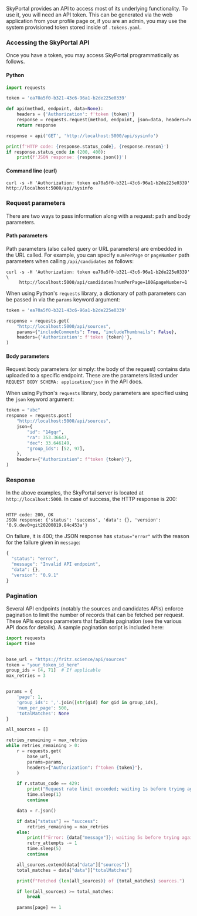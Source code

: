 SkyPortal provides an API to access most of its underlying
functionality. To use it, you will need an API token. This
can be generated via the web application from your profile page or, if
you are an admin, you may use the system provisioned token stored
inside of `.tokens.yaml`.

### Accessing the SkyPortal API

Once you have a token, you may access SkyPortal programmatically as
follows.

#### Python

```python
import requests

token = 'ea70a5f0-b321-43c6-96a1-b2de225e0339'

def api(method, endpoint, data=None):
    headers = {'Authorization': f'token {token}'}
    response = requests.request(method, endpoint, json=data, headers=headers)
    return response

response = api('GET', 'http://localhost:5000/api/sysinfo')

print(f'HTTP code: {response.status_code}, {response.reason}')
if response.status_code in (200, 400):
    print(f'JSON response: {response.json()}')
```

#### Command line (curl)

```shell
curl -s -H 'Authorization: token ea70a5f0-b321-43c6-96a1-b2de225e0339' http://localhost:5000/api/sysinfo
```

### Request parameters

There are two ways to pass information along with a request: path and body parameters.

#### Path parameters

Path parameters (also called query or URL parameters) are embedded in
the URL called. For example, you can specify `numPerPage` or
`pageNumber` path parameters when calling `/api/candidates` as
follows:

```shell
curl -s -H 'Authorization: token ea70a5f0-b321-43c6-96a1-b2de225e0339' \
     http://localhost:5000/api/candidates?numPerPage=100&pageNumber=1
```

When using Python's `requests` library, a dictionary of path
parameters can be passed in via the `params` keyword argument:

```python
token = 'ea70a5f0-b321-43c6-96a1-b2de225e0339'

response = requests.get(
    "http://localhost:5000/api/sources",
    params={"includeComments": True, "includeThumbnails": False},
    headers={'Authorization': f'token {token}'},
)
```

#### Body parameters

Request body parameters (or simply: the body of the request)
contains data uploaded to a specific endpoint. These are the
parameters listed under `REQUEST BODY SCHEMA: application/json` in the
API docs.

When using Python's `requests` library, body parameters are specified
using the `json` keyword argument:

```python
token = "abc"
response = requests.post(
    "http://localhost:5000/api/sources",
    json={
        "id": "14gqr",
        "ra": 353.36647,
        "dec": 33.646149,
        "group_ids": [52, 97],
    },
    headers={"Authorization": f"token {token}"},
)
```

### Response

In the above examples, the SkyPortal server is located at
`http://localhost:5000`. In case of success, the HTTP response is 200:

```

HTTP code: 200, OK
JSON response: {'status': 'success', 'data': {}, 'version': '0.9.dev0+git20200819.84c453a'}

```

On failure, it is 400; the JSON response has `status="error"` with the reason
for the failure given in `message`:

```js
{
  "status": "error",
  "message": "Invalid API endpoint",
  "data": {},
  "version": "0.9.1"
}
```

### Pagination

Several API endpoints (notably the sources and candidates APIs) enforce
pagination to limit the number of records that can be fetched per request.
These APIs expose parameters that facilitate pagination (see the various
API docs for details). A sample pagination script is included here:

```python
import requests
import time


base_url = "https://fritz.science/api/sources"
token = "your_token_id_here"
group_ids = [4, 71]  # If applicable
max_retries = 3


params = {
    'page': 1,
    'group_ids': ','.join([str(gid) for gid in group_ids],
    'num_per_page': 500,
    'totalMatches': None
}

all_sources = []

retries_remaining = max_retries
while retries_remaining > 0:
    r = requests.get(
        base_url,
        params=params,
        headers={"Authorization": f"token {token}"},
    )

    if r.status_code == 429:
        print("Request rate limit exceeded; waiting 1s before trying again...")
        time.sleep(1)
        continue

    data = r.json()

    if data["status"] == "success":
        retries_remaining = max_retries
    else:
        print(f"Error: {data["message"]}; waiting 5s before trying again...")  # log as appropriate
        retry_attempts -= 1
        time.sleep(5)
        continue

    all_sources.extend(data["data"]["sources"])
    total_matches = data["data"]["totalMatches"]

    print(f"Fetched {len(all_sources)} of {total_matches} sources.")

    if len(all_sources) >= total_matches:
        break

    params[page] += 1
```
